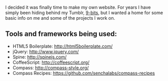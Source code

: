 I decided it was finally time to make my own website. For years I have simply been hiding behind my Tumblr, [9-bits](http://9-bits.com), but I wanted a home for some basic info on me and some of the projects I work on.

## Tools and frameworks being used:

* HTML5 Boilerplate: http://html5boilerplate.com/
* jQuery: http://www.jquery.com/
* Spine: http://spinejs.com/
* CoffeeScript: http://coffeescript.org/
* Compass: http://compass-style.org/
* Compass Recipes: https://github.com/senchalabs/compass-recipes